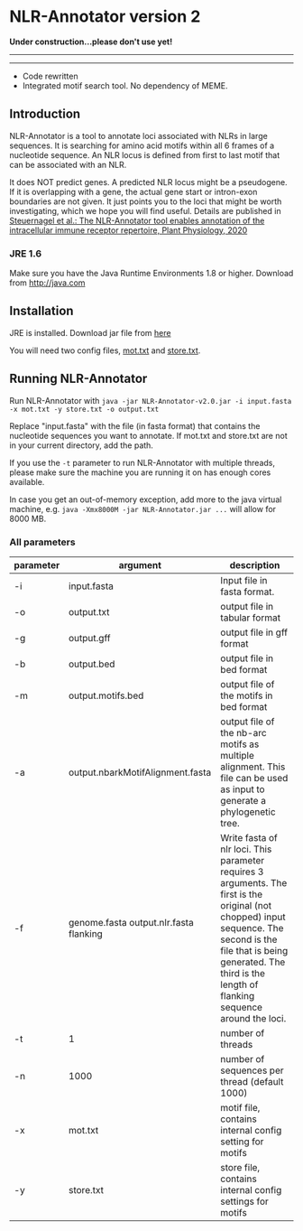 # NLR-Annotator version 2


**Under construction...please don't use yet!** 






----------------------

----------------------



- Code rewritten
- Integrated motif search tool. No dependency of MEME.

## Introduction
NLR-Annotator is a tool to annotate loci associated with NLRs in large sequences.
It is searching for amino acid motifs within all 6 frames of a nucleotide sequence.
An NLR locus is defined from first to last motif that can be associated with an NLR. 

It does NOT predict genes. A predicted NLR locus might be a pseudogene. 
If it is overlapping with a gene, the actual gene start or intron-exon boundaries are not given. 
It just points you to the loci that might be worth investigating, which we hope you will find useful.
Details are published in [Steuernagel et al.: The NLR-Annotator tool enables annotation of the intracellular immune receptor repertoire, Plant Physiology, 2020](https://www.ncbi.nlm.nih.gov/pubmed/32184345)



### JRE 1.6

Make sure you have the Java Runtime Environments 1.8 or higher. Download from http://java.com



## Installation
JRE is installed. Download jar file from [here](https://github.com/steuernb/NLR-Annotator/blob/NLR-Annotator-2/NLR-Annotator-v2.0.jar) 

You will need two config files, [mot.txt](https://github.com/steuernb/NLR-Annotator/blob/NLR-Annotator-2/mot.txt) and [store.txt](https://github.com/steuernb/NLR-Annotator/blob/NLR-Annotator-2/store.txt).


## Running NLR-Annotator

Run NLR-Annotator with `java -jar NLR-Annotator-v2.0.jar -i input.fasta -x mot.txt -y store.txt -o output.txt`

Replace "input.fasta" with the file (in fasta format) that contains the nucleotide sequences you want to annotate. 
If mot.txt and store.txt are not in your current directory, add the path.

If you use the `-t` parameter to run NLR-Annotator with multiple threads, please make sure the machine you are running it on has enough cores available.

In case you get an out-of-memory exception, add more to the java virtual machine, e.g. `java -Xmx8000M -jar NLR-Annotator.jar ...` will allow for 8000 MB.


### All parameters

 parameter  | argument | description
---|--- | ---
-i | input.fasta | Input file in fasta format. 
-o | output.txt | output file in tabular format
-g | output.gff | output file in gff format
-b  |output.bed  | output file in bed format
-m |output.motifs.bed | output file of the motifs in bed format
-a | output.nbarkMotifAlignment.fasta| output file of the nb-arc motifs as multiple alignment. This file can be used as input to generate a phylogenetic tree. 
-f | genome.fasta output.nlr.fasta flanking | Write fasta of nlr loci. This parameter requires 3 arguments. The first is the original (not chopped) input sequence. The second is the file that is being generated. The third is the length of flanking sequence around the loci.
-t | 1 | number of threads
-n | 1000 | number of sequences per thread (default 1000)
-x | mot.txt | motif file, contains internal config setting for motifs
-y | store.txt | store file, contains internal config settings for motifs



